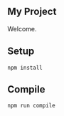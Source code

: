 My Project
---
 
Welcome.
 
 
 
Setup
---
 
```
npm install
```

 
Compile
---
 
```
npm run compile
```